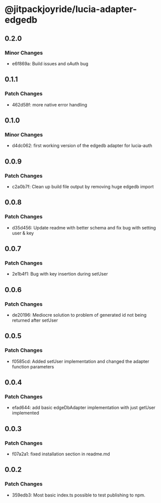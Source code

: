 # @jitpackjoyride/lucia-adapter-edgedb

## 0.2.0

### Minor Changes

- e6f869a: Build issues and oAuth bug

## 0.1.1

### Patch Changes

- 462d58f: more native error handling

## 0.1.0

### Minor Changes

- d4dc062: first working version of the edgedb adapter for lucia-auth

## 0.0.9

### Patch Changes

- c2a0b7f: Clean up build file output by removing huge edgedb import

## 0.0.8

### Patch Changes

- d35d456: Update readme with better schema and fix bug with setting user & key

## 0.0.7

### Patch Changes

- 2e1b4f1: Bug with key insertion during setUser

## 0.0.6

### Patch Changes

- de20196: Mediocre solution to problem of generated id not being returned after setUser

## 0.0.5

### Patch Changes

- f0585cd: Added setUser implementation and changed the adapter function parameters

## 0.0.4

### Patch Changes

- efad644: add basic edgeDbAdapter implementation with just getUser implemented

## 0.0.3

### Patch Changes

- f07a2a1: fixed installation section in readme.md

## 0.0.2

### Patch Changes

- 359edb3: Most basic index.ts possible to test publishing to npm.
